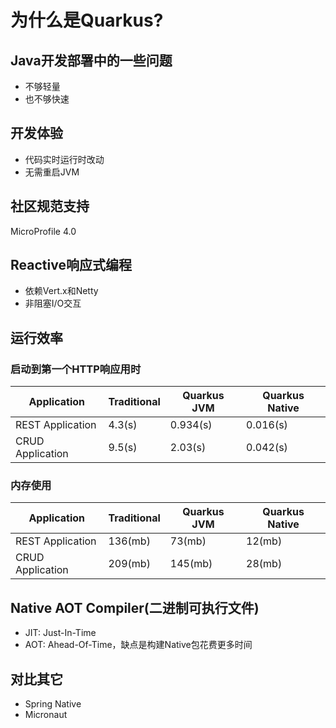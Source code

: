# 为什么是Quarkus?

## Java开发部署中的一些问题

* 不够轻量
* 也不够快速

## 开发体验

* 代码实时运行时改动
* 无需重启JVM

## 社区规范支持

MicroProfile 4.0


## Reactive响应式编程

* 依赖Vert.x和Netty
* 非阻塞I/O交互

## 运行效率

### 启动到第一个HTTP响应用时

<table>
	<thead>
		<tr>
			<th>Application</th>
			<th>Traditional</th>
			<th>Quarkus JVM</th>
			<th>Quarkus Native</th>
		</tr>
	</thead>
	<tbody>
		<tr>
			<td>REST Application</td>
			<td>4.3(s) </td>
			<td>0.934(s) </td>
			<td>0.016(s) </td>
		</tr>
		<tr>
			<td>CRUD Application</td>
			<td>9.5(s)  </td>
			<td>2.03(s)  </td>
			<td>0.042(s) </td>
		</tr>	
	</tbody>
</table>

### 内存使用

<table>
	<thead>
		<tr>
			<th>Application</th>
			<th>Traditional</th>
			<th>Quarkus JVM</th>
			<th>Quarkus Native</th>
		</tr>
	</thead>
	<tbody>
		<tr>
			<td>REST Application</td>
			<td>136(mb) </td>
			<td>73(mb)  </td>
			<td>12(mb)</td>
		</tr>
		<tr>
			<td>CRUD Application</td>
			<td>209(mb) </td>
			<td>145(mb)  </td>
			<td>28(mb)</td>
		</tr>	
	</tbody>
</table>



## Native AOT Compiler(二进制可执行文件)

* JIT: Just-In-Time
* AOT: Ahead-Of-Time，缺点是构建Native包花费更多时间

## 对比其它

* Spring Native
* Micronaut

